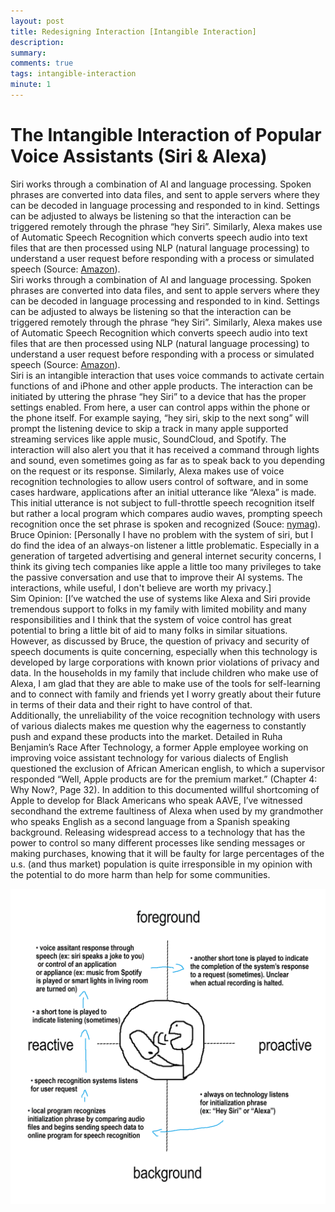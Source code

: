 ```yaml
---
layout: post
title: Redesigning Interaction [Intangible Interaction]
description: 
summary: 
comments: true
tags: intangible-interaction
minute: 1
---
```


<h1>The Intangible Interaction of Popular Voice Assistants (Siri & Alexa)</h1>
Siri works through a combination of AI and language processing. Spoken phrases are converted into data files, and sent to apple servers where they can be decoded in language processing and responded to in kind. Settings can be adjusted to always be listening so that the interaction can be triggered remotely through the phrase “hey Siri”. Similarly, Alexa makes use of Automatic Speech Recognition which converts speech audio into text files that are then processed using NLP (natural language processing) to understand a user request before responding with a process or simulated speech (Source: <a href="https://nymag.com/intelligencer/smarthome/make-me-smarter-voice-speech-recognition-alexa-siri-cortana-google.html](https://developer.amazon.com/en-US/alexa/alexa-skills-kit/asr)">Amazon</a>).<br> 
Siri works through a combination of AI and language processing. Spoken phrases are converted into data files, and sent to apple servers where they can be decoded in language processing and responded to in kind. Settings can be adjusted to always be listening so that the interaction can be triggered remotely through the phrase “hey Siri”. Similarly, Alexa makes use of Automatic Speech Recognition which converts speech audio into text files that are then processed using NLP (natural language processing) to understand a user request before responding with a process or simulated speech (Source: <a href="https://nymag.com/intelligencer/smarthome/make-me-smarter-voice-speech-recognition-alexa-siri-cortana-google.html](https://developer.amazon.com/en-US/alexa/alexa-skills-kit/asr)">Amazon</a>).<br> 
Siri is an intangible interaction that uses voice commands to activate certain functions of and iPhone and other apple products. The interaction can be initiated by uttering the phrase “hey Siri” to a device that has the proper settings enabled. From here, a user can control apps within the phone or the phone itself. For example saying, “hey siri, skip to the next song” will prompt the listening device to skip a track in many apple supported streaming services like apple music, SoundCloud, and Spotify. The interaction will also alert you that it has received a command through lights and sound, even sometimes going as far as to speak back to you depending on the request or its response. Similarly, Alexa makes use of voice recognition technologies to allow users control of software, and in some cases hardware, applications after an initial utterance like “Alexa” is made. This initial utterance is not subject to full-throttle speech recognition itself but rather a local program which compares audio waves, prompting speech recognition once the set phrase is spoken and recognized (Souce: <a href="">nymag</a>).<br> 
Bruce Opinion: [Personally I have no problem with the system of siri, but I do find the idea of an always-on listener a little problematic. Especially in a generation of targeted advertising and general internet security concerns, I think its giving tech companies like apple a little too many privileges to take the passive conversation and use that to improve their AI systems. The interactions, while useful, I don't believe are worth my privacy.]<br> 
Sim Opinion: [I’ve watched the use of systems like Alexa and Siri provide tremendous support to folks in my family with limited mobility and many responsibilities and I think that the system of voice control has great potential to bring a little bit of aid to many folks in similar situations. However, as discussed by Bruce, the question of privacy and security of speech documents is quite concerning, especially when this technology is developed by large corporations with known prior violations of privacy and data. In the households in my family that include children who make use of Alexa, I am glad that they are able to make use of the tools for self-learning and to connect with family and friends yet I worry greatly about their future in terms of their data and their right to have control of that. <br> 
Additionally, the unreliability of the voice recognition technology with users of various dialects makes me question why the eagerness to constantly push and expand these products into the market. Detailed in Ruha Benjamin’s Race After Technology, a former Apple employee working on improving voice assistant technology for various dialects of English questioned the exclusion of African American english, to which a supervisor responded “Well, Apple products are for the premium market.” (Chapter 4: Why Now?, Page 32). In addition to this documented willful shortcoming of Apple to develop for Black Americans who speak AAVE, I’ve witnessed secondhand the extreme faultiness of Alexa when used by my grandmother who speaks English as a second language from a Spanish speaking background. Releasing widespread access to a technology that has the power to control so many different processes like sending messages or making purchases, knowing that it will be faulty for large percentages of the u.s. (and thus market) population is quite irresponsible in my opinion with the potential to do more harm than help for some communities.<br> 

![a diagram featuring a stick figure digital icon drawing of a person speaking to a smartphone surrounded by digital text seperated in 4 corners by lines and arrows](https://raw.githubusercontent.com/ratemypraxis/itp/master/_posts/voiceControlInteraction.png)
